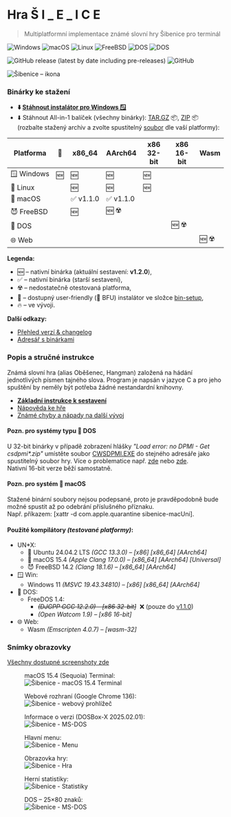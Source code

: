 # Hra Š I _ E _ I C E

> Multiplatformní implementace známé slovní hry Šibenice pro terminál

![Windows](https://img.shields.io/badge/OS-Windows-lightgrey?logo=pcgamingwiki&logoColor=white)
![macOS](https://img.shields.io/badge/OS-macOS-black?logo=apple&logoColor=white)
![Linux](https://img.shields.io/badge/OS-Linux-black?logo=linux&logoColor=white)
![FreeBSD](https://img.shields.io/badge/OS-FreeBSD-black?logo=freebsd&logoColor=white)
![DOS](https://img.shields.io/badge/OS-DOS-lightgrey?logo=d&logoColor=white)
![DOS](https://img.shields.io/badge/Web-Assembly-654FF0?logo=webassembly&logoColor=white)

![GitHub release (latest by date including pre-releases)](https://img.shields.io/github/v/release/ma-ta/hra-sibenice?include_prereleases)
![GitHub](https://img.shields.io/github/license/ma-ta/hra-sibenice)

![Šibenice – ikona](/res/github.png)


### Binárky ke stažení

- **⬇️&nbsp;[Stáhnout instalátor pro Windows&nbsp;🪟](//github.com/ma-ta/hra-sibenice/releases/download/v1.2.0/sibenice-setupwin.exe)**
- ⬇️&nbsp;Stáhnout All-in-1 balíček (všechny binárky): 
  [TAR.GZ](//github.com/ma-ta/hra-sibenice/releases/download/v1.2.0/sibenice-bin.tar.gz)&nbsp;📦, 
  [ZIP](//github.com/ma-ta/hra-sibenice/releases/download/v1.2.0/sibenice-bin.zip)&nbsp;📦<br>
  (rozbalte stažený archiv a zvolte spustitelný [soubor](https://github.com/ma-ta/hra-sibenice/blob/v1.2.0/bin) dle vaší platformy):

| Platforma       | 💽 | x86_64         | AArch64        | x86 32-bit     | x86 16-bit  | Wasm
|-----------------|----|-----------------|----------------|---------------|--------------|------------
| 🪟&nbsp;Windows | 🆕 | 🆕             | 🆕             | 🆕            |              |
| 🐧&nbsp;Linux   |    | 🆕             | 🆕             | 🆕            |              |
| 🍎&nbsp;macOS   |    | ✅&nbsp;v1.1.0 | ✅&nbsp;v1.1.0 |               |              |
| 😈&nbsp;FreeBSD |    | 🆕             | 🆕 ☢️          |               |               |
| 💾&nbsp;DOS     |    |                |                 |               | 🆕 ☢️        |
| 🌐&nbsp;Web     |    |                |                 |               |              | 🆕 ☢️

**Legenda:**
  - 🆕&nbsp;&ndash;&nbsp;nativní binárka (aktuální sestavení:&nbsp;**v1.2.0**),
  - ✅&nbsp;&ndash;&nbsp;nativní binárka (starší sestavení),
  - ☢️&nbsp;&ndash;&nbsp;nedostatečně otestovaná platforma,
  - 💽&nbsp;&ndash;&nbsp;dostupný user-friendly (🐤&nbsp;BFU) instalátor ve složce [bin-setup](https://github.com/ma-ta/hra-sibenice/tree/v1.2.0/bin-setup),
  - 🔥&nbsp;&ndash;&nbsp;ve vývoji.

**Další odkazy:**
- [Přehled verzí &amp; changelog](//github.com/ma-ta/hra-sibenice/releases)
- [Adresář s binárkami](https://github.com/ma-ta/hra-sibenice/tree/v1.2.0/bin)


### Popis a stručné instrukce
Známá slovní hra (alias Oběšenec, Hangman) založená na hádání jednotlivých písmen tajného slova.
Program je napsán v jazyce C a pro jeho spuštění by neměly být potřeba žádné nestandardní knihovny.

- **[Základní instrukce k sestavení](https://github.com/ma-ta/hra-sibenice/blob/v1.2.0/how_make.md)**
- [Nápověda ke hře](https://github.com/ma-ta/hra-sibenice/blob/v1.2.0/res/napoveda.md)
- [Známé chyby a nápady na další vývoj](https://github.com/ma-ta/hra-sibenice/blob/v1.2.0/res/poznamky.md)

#### Pozn. pro systémy typu 💾&nbsp;DOS
U 32-bit binárky v případě zobrazení hlášky *"Load error: no DPMI - Get csdpmi\*.zip"* umístěte soubor [CWSDPMI.EXE](/bin/CWSDPMI.EXE) do stejného adresáře jako spustitelný soubor hry. Více o problematice např. [zde](//en.wikipedia.org/wiki/CWSDPMI) nebo [zde](https://sandmann.dotster.com/cwsdpmi/).  
Nativní 16-bit verze běží samostatně.

#### Pozn. pro systém 🍎&nbsp;macOS
Stažené binární soubory nejsou podepsané, proto je pravděpodobně bude možné spustit až po odebrání příslušného příznaku.<br>
Např. příkazem: [xattr -d com.apple.quarantine sibenice-macUni].

#### Použité kompilátory *(testované platformy)*:
- UN*X:
  - 🐧&nbsp;Ubuntu 24.04.2 LTS *(GCC 13.3.0) &ndash; [x86] [x86_64] [AArch64]*
  - 🍎&nbsp;macOS 15.4 *(Apple Clang 17.0.0) &ndash; [x86_64] [AArch64] [Universal]*
  - 😈&nbsp;FreeBSD 14.2 *(Clang 18.1.6) &ndash; [x86_64] [AArch64]*
- 🪟&nbsp;Win:
  - Windows 11 *(MSVC 19.43.34810) &ndash; [x86] [x86_64] [AArch64]*
- 💾&nbsp;DOS:
  - FreeDOS 1.4:
    - *~~(DJGPP GCC 12.2.0) &ndash; [x86 32-bit]~~*&nbsp;&nbsp;❌&nbsp;(pouze do [v1.1.0](https://github.com/ma-ta/hra-sibenice/releases/tag/v1.1.0))
    - *(Open Watcom 1.9) &ndash; [x86 16-bit]*
- 🌐&nbsp;Web:
  - Wasm *(Emscripten 4.0.7) &ndash; [wasm-32]*

### Snímky obrazovky

[Všechny dostupné screenshoty zde](https://github.com/ma-ta/hra-sibenice/tree/v1.2.0/res/screenshots)

<figure>
  <figcaption>macOS 15.4 (Sequoia) Terminal:</figcaption>
  <img src="/res/screenshots/hra-macos.png" alt="Šibenice - macOS 15.4 Terminal">
</figure>

<figure>
  <figcaption>Webové rozhraní (Google Chrome 136):</figcaption>
  <img src="/res/screenshots/hra-web.png" alt="Šibenice - webový prohlížeč">
</figure>

<figure>
  <figcaption>Informace o verzi (DOSBox-X 2025.02.01):</figcaption>
  <img src="res/screenshots/prepinace-dos.png" alt="Šibenice - MS-DOS">
</figure>

<figure>
  <figcaption>Hlavní menu:</figcaption>
  <img src="/res/screenshots/menu.png" alt="Šibenice - Menu">
</figure>

<figure>
  <figcaption>Obrazovka hry:</figcaption>
  <img src="/res/screenshots/hra.png" alt="Šibenice - Hra">
</figure>

<figure>
  <figcaption>Herní statistiky:</figcaption>
  <img src="/res/screenshots/kronika.png" alt="Šibenice - Statistiky">
</figure>

<figure>
  <figcaption>DOS&nbsp;&ndash;&nbsp;25&times;80 znaků:</figcaption>
  <img src="/res/screenshots/hra-dos.png" alt="Šibenice - MS-DOS">
</figure>
